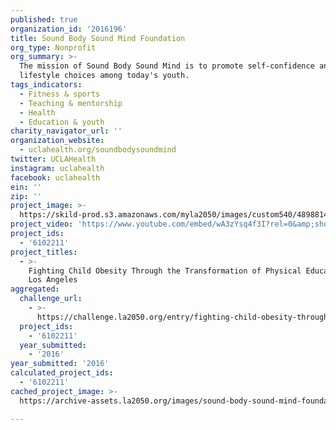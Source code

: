 ```yaml
---
published: true
organization_id: '2016196'
title: Sound Body Sound Mind Foundation
org_type: Nonprofit
org_summary: >-
  The mission of Sound Body Sound Mind is to promote self-confidence and healthy
  lifestyle choices among today's youth.
tags_indicators:
  - Fitness & sports
  - Teaching & mentorship
  - Health
  - Education & youth
charity_navigator_url: ''
organization_website:
  - uclahealth.org/soundbodysoundmind
twitter: UCLAHealth
instagram: uclahealth
facebook: uclahealth
ein: ''
zip: ''
project_image: >-
  https://skild-prod.s3.amazonaws.com/myla2050/images/custom540/4898814105741-team90.jpg
project_video: 'https://www.youtube.com/embed/wA3zYsq4f3I?rel=0&amp;showinfo=0'
project_ids:
  - '6102211'
project_titles:
  - >-
    Fighting Child Obesity Through the Transformation of Physical Education in
    Los Angeles
aggregated:
  challenge_url:
    - >-
      https://challenge.la2050.org/entry/fighting-child-obesity-through-the-transformation-of-physical-education-in-los-angeles
  project_ids:
    - '6102211'
  year_submitted:
    - '2016'
year_submitted: '2016'
calculated_project_ids:
  - '6102211'
cached_project_image: >-
  https://archive-assets.la2050.org/images/sound-body-sound-mind-foundation/skild-prod.s3.amazonaws.com/myla2050/images/custom540/4898814105741-team90.jpg

---
```

